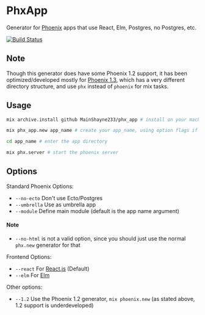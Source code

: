 # PhxApp

Generator for [Phoenix](https://github.com/phoenixframework/phoenix) apps that use React, Elm, Postgres, no Postgres, etc.

[![Build Status](https://travis-ci.org/MainShayne233/phx_app.svg?branch=master)](https://travis-ci.org/MainShayne233/phx_app)

## Note
Though this generator does have some Phoenix 1.2 support, it has been optimized/developed mostly for [Phoenix 1.3](https://gist.github.com/chrismccord/71ab10d433c98b714b75c886eff17357), which has a very different directory structure, and use `phx` instead of `phoenix` for mix tasks.

## Usage
```bash
mix archive.install github MainShayne233/phx_app # install on your machine

mix phx_app.new app_name # create your app_name, using option flags if desired

cd app_name # enter the app directory

mix phx.server # start the phoenix server
```

## Options
Standard Phoenix Options:
  - `--no-ecto`  Don't use Ecto/Postgres
  - `--umbrella` Use as umbrella app
  - `--module` Define main module (default is the app name argument)
#### Note
  - `--no-html` is not a valid option, since you should just use the normal `phx.new` generator for that

Frontend Options:
  - `--react` For [React.js](https://facebook.github.io/react/) (Default)
  - `--elm` For [Elm](http://elm-lang.org/)
  
Other options:
  - `--1.2` Use the Phoenix 1.2 generator, `mix phoenix.new` (as stated above, 1.2 support is underdeveloped)
